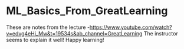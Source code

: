# ML_Basics_From_GreatLearning
These are notes from the lecture -https://www.youtube.com/watch?v=edvg4eHi_Mw&t=19534s&ab_channel=GreatLearning
The instructor seems to explain it well!
Happy learning!
